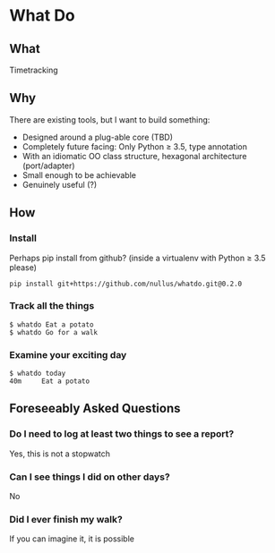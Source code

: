 # What Do

## What

Timetracking

## Why

There are existing tools, but I want to build something:

* Designed around a plug-able core (TBD)
* Completely future facing: Only Python ≥ 3.5, type annotation
* With an idiomatic OO class structure, hexagonal architecture (port/adapter)
* Small enough to be achievable
* Genuinely useful (?)

## How

### Install

Perhaps pip install from github? (inside a virtualenv with Python ≥ 3.5 please)

    pip install git+https://github.com/nullus/whatdo.git@0.2.0
    
### Track all the things

    $ whatdo Eat a potato
    $ whatdo Go for a walk
    
### Examine your exciting day

    $ whatdo today
    40m     Eat a potato

## Foreseeably Asked Questions

### Do I need to log at least two things to see a report?

Yes, this is not a stopwatch

### Can I see things I did on other days?

No

### Did I ever finish my walk?

If you can imagine it, it is possible
